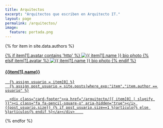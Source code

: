 ```yaml
---
title: Arquitectos
excerpt: "Arquitectos que escriben en Arquitecto IT."
layout: page
permalink: /arquitectos/
image:
  feature: portada.png
---
```


<div class="cards">


{% for item in site.data.authors %}

  <a href="/arquitecto/{{ item[0] | slugify }}">
  <div class="card">
      {% if item[1].avatar contains 'http' %}
        <img src="{{ item[1].avatar }}" class="bio-photo img-responsive" alt="{{ item[1].name }} bio photo"/>
      {% elsif item[1].avatar %}
        <img src="{{ site.url }}/images/{{ item[1].avatar }}" class="bio-photo img-responsive" alt="{{ item[1].name }} bio photo"/>
      {% endif %}
      <div class="container">
        <h4><b>{{item[1].name}}</b></h4>               
      </div>

      {% assign usuario = item[0] %}
      {% assign post_usuario = site.posts|where_exp:"item","item.author == usuario" %}

      <div class="card-footer"><a href="/arquitecto/{{ item[0] | slugify }}"><i class="fa fa-pencil-square-o" aria-hidden="true"></i> {{post_usuario.size}} {% if post_usuario.size==1 %}artículo{% else %}artículos{% endif %}</a></div>    
  </div>
  </a>
{% endfor %}
</div>
